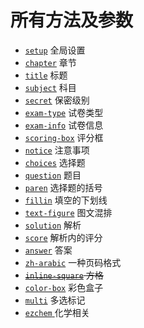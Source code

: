 # 所有方法及参数

  - [`setup`](https://ezexam.pages.dev/setup) 全局设置
  - [`chapter`](https://ezexam.pages.dev/chapter) 章节
  - [`title`](https://ezexam.pages.dev/setup) 标题
  - [`subject`](https://ezexam.pages.dev/title) 科目
  - [`secret`](https://ezexam.pages.dev/secret) 保密级别
  - [`exam-type`](https://ezexam.pages.dev/exam-type) 试卷类型
  - [`exam-info`](https://ezexam.pages.dev/exam-info) 试卷信息
  - [`scoring-box`](https://ezexam.pages.dev/scoring-box) 评分框
  - [`notice`](https://ezexam.pages.dev/notice) 注意事项
  - [`choices`](https://ezexam.pages.dev/choices) 选择题
  - [`question`](https://ezexam.pages.dev/question) 题目
  - [`paren`](https://ezexam.pages.dev/paren) 选择题的括号
  - [`fillin`](https://ezexam.pages.dev/fillin) 填空的下划线
  - [`text-figure`](https://ezexam.pages.dev/text-figure) 图文混排
  - [`solution`](https://ezexam.pages.dev/solution) 解析
  - [`score`](https://ezexam.pages.dev/score) 解析内的评分
  - [`answer`](https://ezexam.pages.dev/answer) 答案
  - [`zh-arabic`](https://ezexam.pages.dev/zh-arabic) 一种页码格式
  - ~~[`inline-square`](https://ezexam.pages.dev/inline-square) 方格~~
  - [`color-box`](https://ezexam.pages.dev/color-box) 彩色盒子
  - [`multi`](https://ezexam.pages.dev/multi) 多选标记
  - [`ezchem` ](https://ezexam.pages.dev/chem) 化学相关
